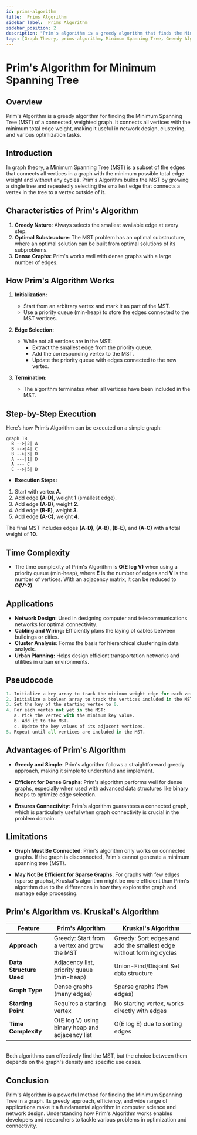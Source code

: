 ```yaml
---
id: prims-algorithm
title:  Prims Algorithm
sidebar_label:  Prims Algorithm
sidebar_position: 2
description: "Prim's algorithm is a greedy algorithm that finds the Minimum Spanning Tree (MST)"
tags: [Graph Theory, prims-algorithm, Minimum Spanning Tree, Greedy Algorithms, Optimization]
---
```

# Prim's Algorithm for Minimum Spanning Tree

## Overview
Prim's Algorithm is a greedy algorithm for finding the Minimum Spanning Tree (MST) of a connected, weighted graph. It connects all vertices with the minimum total edge weight, making it useful in network design, clustering, and various optimization tasks.
## Introduction
In graph theory, a Minimum Spanning Tree (MST) is a subset of the edges that connects all vertices in a graph with the minimum possible total edge weight and without any cycles. Prim's Algorithm builds the MST by growing a single tree and repeatedly selecting the smallest edge that connects a vertex in the tree to a vertex outside of it.

## Characteristics of Prim's Algorithm

1. **Greedy Nature**: Always selects the smallest available edge at every step.
2. **Optimal Substructure**: The MST problem has an optimal substructure, where an optimal solution can be built from optimal solutions of its subproblems.
3. **Dense Graphs**: Prim's works well with dense graphs with a large number of edges.


## How Prim's Algorithm Works
1. **Initialization:**
   - Start from an arbitrary vertex and mark it as part of the MST.
   - Use a priority queue (min-heap) to store the edges connected to the MST vertices.

2. **Edge Selection:**
   - While not all vertices are in the MST:
     - Extract the smallest edge from the priority queue.
     - Add the corresponding vertex to the MST.
     - Update the priority queue with edges connected to the new vertex.

3. **Termination:**
   - The algorithm terminates when all vertices have been included in the MST.

## Step-by-Step Execution
Here’s how Prim’s Algorithm can be executed on a simple graph:

```mermaid
graph TB
  B -->|2| A
  B -->|4| C
  B -->|3| D
  A ---|1| D
  A --- C
  C -->|5| D
```

- **Execution Steps:**
1. Start with vertex **A**.
2. Add edge **(A-D)**, weight **1** (smallest edge).
3. Add edge **(A-B)**, weight **2**.
4. Add edge **(B-E)**, weight **3**.
5. Add edge **(A-C)**, weight **4**.

The final MST includes edges **(A-D)**, **(A-B)**, **(B-E)**, and **(A-C)** with a total weight of **10**.

## Time Complexity
- The time complexity of Prim's Algorithm is **O(E log V)** when using a priority queue (min-heap), where **E** is the number of edges and **V** is the number of vertices. With an adjacency matrix, it can be reduced to **O(V^2)**.

## Applications
- **Network Design:** Used in designing computer and telecommunications networks for optimal connectivity.
- **Cabling and Wiring:** Efficiently plans the laying of cables between buildings or cities.
- **Cluster Analysis:** Forms the basis for hierarchical clustering in data analysis.
- **Urban Planning:** Helps design efficient transportation networks and utilities in urban environments.

## Pseudocode

```python
1. Initialize a key array to track the minimum weight edge for each vertex.
2. Initialize a boolean array to track the vertices included in the MST.
3. Set the key of the starting vertex to 0.
4. For each vertex not yet in the MST:
   a. Pick the vertex with the minimum key value.
   b. Add it to the MST.
   c. Update the key values of its adjacent vertices.
5. Repeat until all vertices are included in the MST.
```

## Advantages of Prim's Algorithm

- **Greedy and Simple**: Prim's algorithm follows a straightforward greedy approach, making it simple to understand and implement.
  
- **Efficient for Dense Graphs**: Prim's algorithm performs well for dense graphs, especially when used with advanced data structures like binary heaps to optimize edge selection.
  
- **Ensures Connectivity**: Prim's algorithm guarantees a connected graph, which is particularly useful when graph connectivity is crucial in the problem domain.

## Limitations

- **Graph Must Be Connected**: Prim's algorithm only works on connected graphs. If the graph is disconnected, Prim's cannot generate a minimum spanning tree (MST).
  
- **May Not Be Efficient for Sparse Graphs**: For graphs with few edges (sparse graphs), Kruskal's algorithm might be more efficient than Prim's algorithm due to the differences in how they explore the graph and manage edge processing.

## Prim's Algorithm vs. Kruskal's Algorithm

| Feature                | Prim's Algorithm                                       | Kruskal's Algorithm                                                      |
|------------------------|--------------------------------------------------------|--------------------------------------------------------------------------|
| **Approach**           | Greedy: Start from a vertex and grow the MST           | Greedy: Sort edges and add the smallest edge without forming cycles      |
| **Data Structure Used**| Adjacency list, priority queue (min-heap)              | Union-Find/Disjoint Set data structure                                   |
| **Graph Type**         | Dense graphs (many edges)                              | Sparse graphs (few edges)                                                |
| **Starting Point**     | Requires a starting vertex                             | No starting vertex, works directly with edges                            |
| **Time Complexity**    | O(E log V) using binary heap and adjacency list        | O(E log E) due to sorting edges                                          |
<br>
Both algorithms can effectively find the MST, but the choice between them depends on the graph's density and specific use cases.

## Conclusion
Prim's Algorithm is a powerful method for finding the Minimum Spanning Tree in a graph. Its greedy approach, efficiency, and wide range of applications make it a fundamental algorithm in computer science and network design. Understanding how Prim's Algorithm works enables developers and researchers to tackle various problems in optimization and connectivity.

